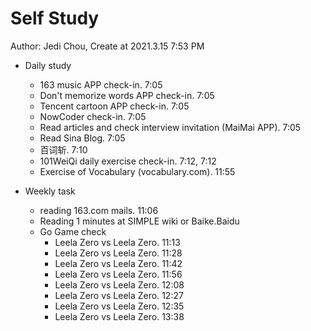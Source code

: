 # Self Study

Author: Jedi Chou, Create at 2021.3.15 7:53 PM

* Daily study
  * 163 music APP check-in. 7:05
  * Don't memorize words APP check-in. 7:05
  * Tencent cartoon APP check-in. 7:05
  * NowCoder check-in. 7:05
  * Read articles and check interview invitation (MaiMai APP). 7:05
  * Read Sina Blog. 7:05
  * 百词斩. 7:10
  * 101WeiQi daily exercise check-in. 7:12, 7:12
  * Exercise of Vocabulary (vocabulary.com). 11:55

* Weekly task
  * reading 163.com mails. 11:06
  * Reading 1 minutes at SIMPLE wiki or Baike.Baidu
  * Go Game check
    * Leela Zero vs Leela Zero. 11:13
    * Leela Zero vs Leela Zero. 11:28
    * Leela Zero vs Leela Zero. 11:42
    * Leela Zero vs Leela Zero. 11:56
    * Leela Zero vs Leela Zero. 12:08
    * Leela Zero vs Leela Zero. 12:27
    * Leela Zero vs Leela Zero. 12:35
    * Leela Zero vs Leela Zero. 13:38
